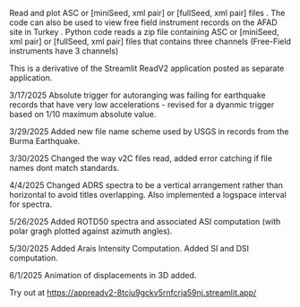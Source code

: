 Read and plot ASC or [miniSeed, xml pair] or [fullSeed, xml pair] files . The code can also be used to view free field instrument records on the AFAD site in Turkey . Python code reads a zip file containing ASC or [miniSeed, xml pair] or [fullSeed, xml pair]  files that contains three channels (Free-Field instruments have 3 channels)

This is a derivative of the Streamlit ReadV2 application posted as separate application.  

3/17/2025 Absolute trigger for autoranging was failing for earthquake records that have very low accelerations - revised for a dyanmic trigger based on 1/10 maximum absolute value.

3/29/2025 Added new file name scheme used by USGS in records from the Burma Earthquake.

3/30/2025 Changed the way v2C files read, added error catching if file names dont match standards.

4/4/2025 Changed ADRS spectra to be a vertical arrangement rather than horizontal to avoid titles overlapping.  Also implemented a logspace interval for spectra.

5/26/2025 Added ROTD50 spectra and associated ASI computation (with polar gragh plotted against azimuth angles).

5/30/2025 Added Arais Intensity Computation.   Added SI and DSI computation.

6/1/2025 Animation of displacements in 3D added.

Try out at https://appreadv2-8tcju9gckv5rnfcrja59nj.streamlit.app/
